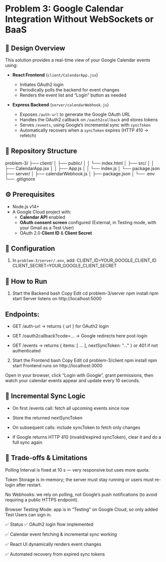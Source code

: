 # Problem 3: Google Calendar Integration Without WebSockets or BaaS

## 🧠 Design Overview

This solution provides a real-time view of your Google Calendar events using:

- **React Frontend** (`client/CalendarApp.jsx`)  
  - Initiates OAuth2 login  
  - Periodically polls the backend for event changes  
  - Renders the event list and “Login” button as needed

- **Express Backend** (`server/calendarWebhook.js`)  
  - Exposes `/auth-url` to generate the Google OAuth URL  
  - Handles the OAuth2 callback on `/oauth2callback` and stores tokens  
  - Serves `/events`, using Google’s incremental sync with `syncToken`  
  - Automatically recovers when a `syncToken` expires (HTTP 410 → refetch)

## 📂 Repository Structure

problem-3/
├── client/
│ ├── public/
│ │ └── index.html
│ ├── src/
│ │ ├── CalendarApp.jsx
│ │ ├── App.js
│ │ └── index.js
│ └── package.json
├── server/
│ ├── calendarWebhook.js
│ ├── package.json
│ └── .env
└── .gitignore


## ⚙️ Prerequisites

- Node.js v14+  
- A Google Cloud project with:
  - **Calendar API** enabled  
  - **OAuth consent screen** configured (External, in Testing mode, with your Gmail as a Test User)  
  - OAuth 2.0 **Client ID** & **Client Secret**

## 🔧 Configuration

1. In `problem-3/server/.env`, add:
CLIENT_ID=YOUR_GOOGLE_CLIENT_ID
CLIENT_SECRET=YOUR_GOOGLE_CLIENT_SECRET

## 🚀 How to Run
1. Start the Backend
bash
Copy
Edit
cd problem-3/server
npm install
npm start
Server listens on http://localhost:5000

## Endpoints:

- GET /auth-url → returns { url } for OAuth2 login

- GET /oauth2callback?code=… → Google redirects here post-login

- GET /events → returns { items: [ … ], nextSyncToken: "…" } or 401 if not authenticated

2. Start the Frontend
bash
Copy
Edit
cd problem-3/client
npm install
npm start
Frontend runs on http://localhost:3000

Open in your browser, click “Login with Google”, grant permissions, then watch your calendar events appear and update every 10 seconds.

## 🔄 Incremental Sync Logic
- On first /events call: fetch all upcoming events since now

- Store the returned nextSyncToken

- On subsequent calls: include syncToken to fetch only changes

- If Google returns HTTP 410 (invalid/expired syncToken), clear it and do a full sync again

## 📌 Trade-offs & Limitations
Polling Interval is fixed at 10 s — very responsive but uses more quota.

Token Storage is in-memory; the server must stay running or users must re-login after restart.

No Webhooks: we rely on polling, not Google’s push notifications (to avoid requiring a public HTTPS endpoint).

Browser Testing Mode: app is in “Testing” on Google Cloud, so only added Test Users can sign in.

✅ Status
✅ OAuth2 login flow implemented

✅ Calendar event fetching & incremental sync working

✅ React UI dynamically renders event changes

✅ Automated recovery from expired sync tokens